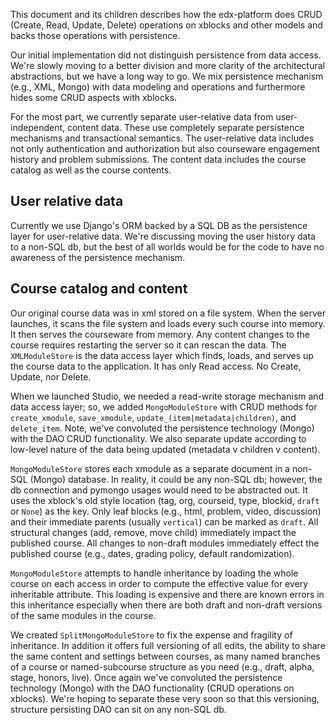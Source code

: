 This document and its children describes how the edx-platform does CRUD (Create, Read, Update, Delete) operations on xblocks and other models and backs those operations with persistence.

Our initial implementation did not distinguish persistence from data access. We're slowly moving to a better division and more clarity of the architectural abstractions, but we have a long way to go. We mix persistence mechanism (e.g., XML, Mongo) with data modeling and operations and furthermore hides some CRUD aspects with xblocks.

For the most part, we currently separate user-relative data from user-independent, content data. These use completely separate persistence mechanisms and transactional semantics. The user-relative data includes not only authentication and authorization but also courseware engagement history and problem submissions. The content data includes the course catalog as well as the course contents.

## User relative data

Currently we use Django's ORM backed by a SQL DB as the persistence layer for user-relative data. We're discussing moving the user history data to a non-SQL db, but the best of all worlds would be for the code to  have no awareness of the persistence mechanism.

## Course catalog and content

Our original course data was in xml stored on a file system. When the server launches, it scans the file system and loads every such course into memory. It then serves the courseware from memory. Any content changes to the course requires restarting the server so it can rescan the data. The `XMLModuleStore` is the data access layer which finds, loads, and serves up the course data to the application. It has only Read access. No Create, Update, nor Delete.

When we launched Studio, we needed a read-write storage mechanism and data access layer; so, we added `MongoModuleStore` with CRUD methods for `create_xmodule`, `save_xmodule`, `update_(item|metadata|children)`, and `delete_item`. Note, we've convoluted the persistence technology (Mongo) with the DAO CRUD functionality. We also separate update according to low-level nature of the data being updated (metadata v children v content).

`MongoModuleStore` stores each xmodule as a separate document in a non-SQL (Mongo) database. In reality, it could be any non-SQL db; however, the db connection and pymongo usages would need to be abstracted out. It uses the xblock's old style location (tag, org, courseid, type, blockid, `draft` or `None`) as the key. Only leaf blocks (e.g., html, problem, video, discussion) and their immediate parents (usually `vertical`) can be marked as `draft`. All structural changes (add, remove, move child) immediately impact the published course. All changes to non-draft modules immediately effect the published course (e.g., dates, grading policy, default randomization).

`MongoModuleStore` attempts to handle inheritance by loading the whole course on each access in order to compute the effective value for every inheritable attribute. This loading is expensive and there are known errors in this inheritance especially when there are both draft and non-draft versions of the same modules in the course.

We created `SplitMongoModuleStore` to fix the expense and fragility of inheritance. In addition it offers full versioning of all edits, the ability to share the same content and settings between courses, as many named branches of a course or named-subcourse structure as you need (e.g., draft, alpha, stage, honors, live). Once again we've convoluted the persistence technology (Mongo) with the DAO functionality (CRUD operations on xblocks). We're hoping to separate these very soon so that this versioning, structure persisting DAO can sit on any non-SQL db.


